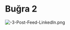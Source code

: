 # Buğra 2

![-3-Post-Feed-LinkedIn.png](Bug%CC%86ra%202%2084da45630dcd4a5eac6bcaabb6f059e3/-3-Post-Feed-LinkedIn.png)
